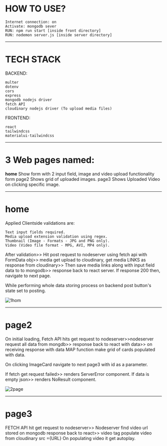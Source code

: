 # HOW TO USE?
```
Internet connection: on
Activate: mongodb sever
RUN: npm run start [inside front directory]
RUN: nodemon server.js [inside server directory]
```
____________________________________________________________________________________________

# TECH STACK

BACKEND:
```
multer
dotenv
cors
express
mongodb nodejs driver
fetch API
cloudinary nodejs driver (To upload media files)
```

FRONTEND:
```
react
tailwindcss
materialui-tailwindcss
```
____________________________________________________________________________________________

# 3 Web pages named:

**home**	Show form with 2 input field, image and video upload functionality form
page2	Shows grid of uploaded images.
page3	Shows Uploaded Video on clicking specific image.
____________________________________________________________________________________________
# home
Applied Clientside validations are:
```
Text input fields required.
Media upload extension validation using regex.
Thumbnail (Image - Formats - JPG and PNG only).
Video (Video file format - MPG, AVI, MP4 only).
```

After validation>> Hit post request to nodeserver using fetch api with FormData obj>> media get upload to cloudinary, get media LINKS as response from cloudinary>> Then save media links along with input field data to to mongodb>> response back to react server. If response 200 then, navigate to next page.

While performing whole data storing process on backend post button's state set to posting.

 ![1hom](https://user-images.githubusercontent.com/95286212/186668745-11cd1eeb-d008-413a-9f37-03ba087da62e.png)
____________________________________________________________________________________________
# page2

On initial loading, Fetch API hits get request to nodeserver>>nodeserver request all data from mongdb>> response back to react with data>> on receiving response with data MAP function make grid of cards populated with data. 

On clicking ImageCard navigate to next page3 with id as a parameter.

If fetch get request failed>> renders ServerError component.
If data is empty json>> renders NoResult component.

![2page](https://user-images.githubusercontent.com/95286212/186668954-0afc1190-02bd-423b-b96c-4f5dd132cf9d.png)

____________________________________________________________________________________________
# page3

FETCH API hit get request to nodeserver>> Nodeserver find video url stored on mongodb response back to react>> video tag populate video from cloudinary src ={URL} 
On populating video it get autoplay.




